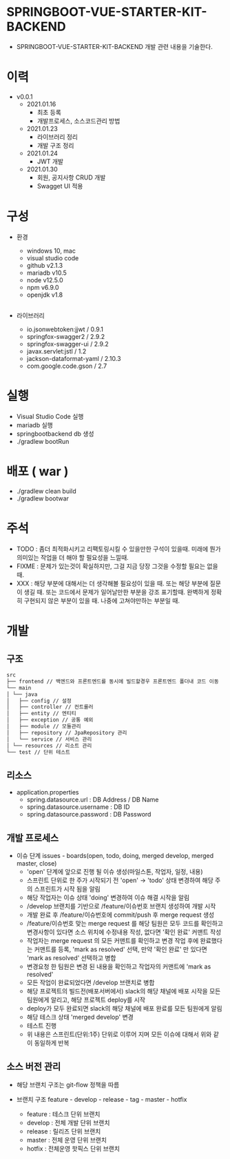 # SPRINGBOOT-VUE-STARTER-KIT-BACKEND

- SPRINGBOOT-VUE-STARTER-KIT-BACKEND 개발 관련 내용을 기술한다.

# 이력

- v0.0.1
  - 2021.01.16
    - 최초 등록
    - 개발프로세스, 소스코드관리 방법
  - 2021.01.23
    - 라이브러리 정리
    - 개발 구조 정리
  - 2021.01.24
    - JWT 개발
  - 2021.01.30
    - 회원, 공지사항 CRUD 개발
    - Swagget UI 적용

# 구성

  <!-- blank line -->

- 환경

  - windows 10, mac
  - visual studio code
  - github v2.1.3
  - mariadb v10.5
  - node v12.5.0
  - npm v6.9.0
  - openjdk v1.8

  ## <!-- blank line -->

- 라이브러리
  - io.jsonwebtoken:jjwt / 0.9.1
  - springfox-swagger2 / 2.9.2
  - springfox-swagger-ui / 2.9.2
  - javax.servlet:jstl / 1.2
  - jackson-dataformat-yaml / 2.10.3
  - com.google.code.gson / 2.7

# 실행

- Visual Studio Code 실행
- mariadb 실행
- springbootbackend db 생성
- ./gradlew bootRun

# 배포 ( war )

- ./gradlew clean build
- ./gradlew bootwar

# 주석

- TODO : 좀더 최적화시키고 리팩토링시킬 수 있을만한 구석이 있을때. 미래에 뭔가 의미있는 작업을 더 해야 할 필요성을 느낄때.
- FIXME : 문제가 있는것이 확실하지만, 그걸 지금 당장 그것을 수정할 필요는 없을 때.
- XXX : 해당 부분에 대해서는 더 생각해볼 필요성이 있을 때. 또는 해당 부분에 질문이 생길 때. 또는 코드에서 문제가 일어날만한 부분을 강조 표기할때. 완벽하게 정확히 구현되지 않은 부분이 있을 때. 나중에 고쳐야만하는 부분일 때.

# 개발

## 구조

```sh
src
├── frontend // 백엔드와 프론트엔드를 동시에 빌드할경우 프론트엔드 폴더내 코드 이동
└── main
│ └── java
│   ├── config // 설정
│   ├── controller // 컨트롤러
│   ├── entity // 엔티티
│   ├── exception // 공통 예외
│   ├── module // 모듈관리
│   ├── repository // JpaRepository 관리
│   └── service // 서비스 관리
│ └── resources // 리소트 관리
└── test // 단위 테스트
```

## 리소스

- application.properties
  - spring.datasource.url : DB Address / DB Name
  - spring.datasource.username : DB ID
  - spring.datasource.password : DB Password

## 개발 프로세스

- 이슈 단계
  issues - boards(open, todo, doing, merged develop, merged master, close)
  - 'open' 단계에 앞으로 진행 될 이슈 생성(마일스톤, 작업자, 일정, 내용)
  - 스프린트 단위로 한 주가 시작되기 전 'open' -> 'todo' 상태 변경하여 해당 주의 스프린트가 시작 됨을 알림
  - 해당 작업자는 이슈 상태 'doing' 변경하여 이슈 해결 시작을 알림
  - /develop 브랜치를 기반으로 /feature/이슈번호 브랜치 생성하여 개발 시작
  - 개발 완료 후 /feature/이슈번호에 commit/push 후 merge request 생성
  - /feature/이슈번호 맞는 merge request 를 해당 팀원은 모두 코드를 확인하고 변경사항이 있다면 소스 위치에 수정내용 작성, 없다면 '확인 완료' 커맨트 작성
  - 작업자는 merge request 의 모든 커맨트를 확인하고 변경 작업 후에 완료했다는 커맨트를 등록, 'mark as resolved' 선택,
    만약 '확인 완료' 만 있다면 'mark as resolved' 선택하고 병합
  - 변경요청 한 팀원은 변경 된 내용을 확인하고 작업자의 커맨트에 'mark as resolved'
  - 모든 작업이 완료되었다면 /develop 브랜치로 병합
  - 해당 프로젝트의 빌드전(배포서버에서) slack의 해당 채널에 배포 시작을 모든 팀원에게 알리고, 해당 프로젝트 deploy를 시작
  - deploy가 모두 완료되면 slack의 해당 채널에 배포 완료를 모든 팀원에게 알림
  - 해당 테스크 상태 'merged develop' 변경
  - 테스트 진행
  - 위 내용은 스프린트(단위:1주) 단위로 이루어 지며 모든 이슈에 대해서 위와 같이 동일하게 반복

## 소스 버전 관리

- 해당 브랜치 구조는 git-flow 정책을 따름

- 브랜치 구조
  feature - develop - release - tag - master - hotfix
  - feature : 테스크 단위 브랜치
  - develop : 전체 개발 단위 브랜치
  - release : 릴리즈 단위 브랜치
  - master : 전체 운영 단위 브랜치
  - hotfix : 전체운영 핫픽스 단위 브랜치
